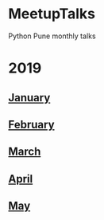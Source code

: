 # MeetupTalks

Python Pune monthly talks

# 2019
## [January](./2019/January/README.md)
## [February](./2019/February/README.md)
## [March](./2019/March/README.md)
## [April](./2019/April/README.md)
## [May](./2019/May/README.md)
